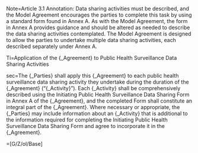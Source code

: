 Note=Article 3.1 Annotation: Data sharing activities must be described, and the Model Agreement encourages the parties to complete this task by using a standard form found in Annex A. As with the Model Agreement, the form in Annex A provides guidance and should be altered as needed to describe the data sharing activities contemplated. The Model Agreement is designed to allow the parties to undertake multiple data sharing activities, each described separately under Annex A.

Ti=Application of the {_Agreement} to Public Health Surveillance Data Sharing Activities

sec=The {_Parties} shall apply this {_Agreement} to each public health surveillance data sharing activity they undertake during the duration of the {_Agreement} (“{_Activity}”). Each {_Activity} shall be comprehensively described using the Initiating Public Health Surveillance Data Sharing Form in Annex A of the {_Agreement}, and the completed Form shall constitute an integral part of the {_Agreement}. Where necessary or appropriate, the {_Parties} may include information about an {_Activity} that is additional to the information required for completing the Initiating Public Health Surveillance Data Sharing Form and agree to incorporate it in the {_Agreement}. 

=[G/Z/ol/Base]
